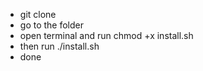 - git clone
- go to the folder
- open terminal and run chmod +x install.sh
- then run ./install.sh
- done
